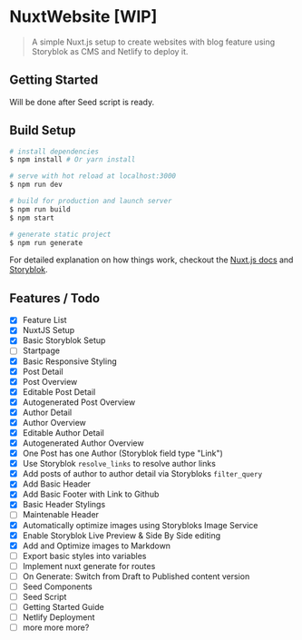 # NuxtWebsite [WIP]

> A simple Nuxt.js setup to create websites with blog feature using Storyblok as CMS and Netlify to deploy it.

## Getting Started
Will be done after Seed script is ready.

## Build Setup

``` bash
# install dependencies
$ npm install # Or yarn install

# serve with hot reload at localhost:3000
$ npm run dev

# build for production and launch server
$ npm run build
$ npm start

# generate static project
$ npm run generate
```

For detailed explanation on how things work, checkout the [Nuxt.js docs](https://github.com/nuxt/nuxt.js) and [Storyblok](https://www.storyblok.com/).

## Features / Todo

- [x] Feature List
- [x] NuxtJS Setup
- [x] Basic Storyblok Setup
- [ ] Startpage 
- [x] Basic Responsive Styling
- [x] Post Detail
- [x] Post Overview
- [x] Editable Post Detail
- [x] Autogenerated Post Overview
- [x] Author Detail
- [x] Author Overview
- [x] Editable Author Detail
- [x] Autogenerated Author Overview
- [x] One Post has one Author (Storyblok field type "Link")
- [x] Use Storyblok `resolve_links` to resolve author links
- [x] Add posts of author to author detail via Storybloks `filter_query`
- [x] Add Basic Header
- [x] Add Basic Footer with Link to Github
- [x] Basic Header Stylings
- [ ] Maintenable Header
- [x] Automatically optimize images using Storybloks Image Service
- [x] Enable Storyblok Live Preview & Side By Side editing
- [x] Add and Optimize images to Markdown
- [ ] Export basic styles into variables
- [ ] Implement nuxt generate for routes
- [ ] On Generate: Switch from Draft to Published content version
- [ ] Seed Components
- [ ] Seed Script
- [ ] Getting Started Guide 
- [ ] Netlify Deployment
- [ ] more more more?
